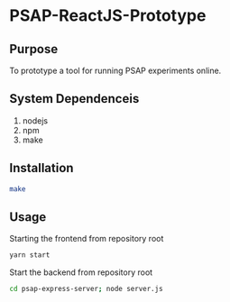 # PSAP-ReactJS-Prototype

## Purpose

To prototype a tool for running PSAP experiments online.

## System Dependenceis

1. nodejs
2. npm
3. make

## Installation
```bash
make
```

## Usage

Starting the frontend from repository root
```bash
yarn start
```

Start the backend from repository root
```bash
cd psap-express-server; node server.js
```
